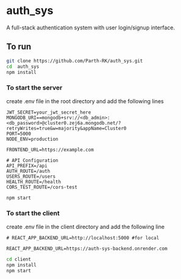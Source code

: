 # auth_sys

A full-stack authentication system with user login/signup interface.

## To run 

```bash
git clone https://github.com/Parth-RK/auth_sys.git
cd  auth_sys
npm install
```
### To start the server

create .env file in  the root directory and add the following lines

```
JWT_SECRET=your_jwt_secret_here
MONGODB_URI==mongodb+srv://<db_admin>:<db_password>@cluster0.zej6a.mongodb.net/?retryWrites=true&w=majority&appName=Cluster0
PORT=5000
NODE_ENV=production

FRONTEND_URL=https://example.com

# API Configuration
API_PREFIX=/api
AUTH_ROUTE=/auth
USERS_ROUTE=/users
HEALTH_ROUTE=/health
CORS_TEST_ROUTE=/cors-test
```

```bash
npm start
```
### To start the client

create .env file in the client directory and add the following line

```
# REACT_APP_BACKEND_URL=http://localhost:5000 #for local

REACT_APP_BACKEND_URL=https://auth-sys-backend.onrender.com
```

```bash
cd client
npm install
npm start
```

